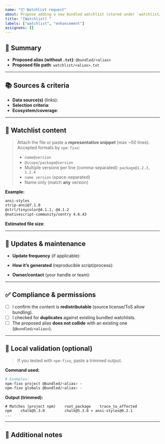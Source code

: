 ```yaml
---
name: "📦 Watchlist request"
about: Propose adding a new bundled watchlist (stored under `watchlist/` with alias `@bundled/<name>`)
title: "[Watchlist] "
labels: ["watchlist", "enhancement"]
assignees: []
---
```


## 🧾 Summary
<!-- Briefly explain what this watchlist covers and why it should be included. -->

- **Proposed alias (without `.txt`)**: `@bundled/<alias>`
- **Proposed file path**: `watchlist/<alias>.txt`

---

## 📚 Sources & criteria
- **Data source(s)** (links):
  <!-- CVEs, advisories, repos, public lists, articles, etc. -->
- **Selection criteria**:
  <!-- e.g., “Angular-related packages”, “packages with known advisories”, etc. -->
- **Ecosystem/coverage**:
  <!-- npm general, Angular, React, NativeScript, etc. -->

---

## 📄 Watchlist content
> Attach the file or paste a **representative snippet** (max ~50 lines).
> Accepted formats by `npm-fixo`:
> - `name@version`
> - `@scope/package@version`
> - Multiple versions per line (comma-separated): `package@1.2.3, 1.2.4`
> - `name version` (space-separated)
> - Name only (match **any** version)

**Example:**
```txt
ansi-styles
strip-ansi@7.1.0
@ctrl/tinycolor@4.1.1, @4.1.2
@nativescript-community/sentry 4.6.43
````

**Estimated file size**:

<!-- In KB/MB. Ideally < 1 MB. -->

---

## 🔁 Updates & maintenance

* **Update frequency** (if applicable):
* **How it’s generated** (reproducible script/process):

  <!-- If there’s a script, share the command or repo link. -->
* **Owner/contact** (your handle or team):

---

## ✅ Compliance & permissions

* [ ] I confirm the content is **redistributable** (source license/ToS allow bundling).
* [ ] I checked for **duplicates** against existing bundled watchlists.
* [ ] The proposed alias **does not collide** with an existing one (`@bundled/<alias>`).

---

## 🧪 Local validation (optional)

> If you tested with `npm-fixo`, paste a trimmed output.

**Command used:**

```bash
# Examples:
npm-fixo project @bundled/<alias> -
npm-fixo globals @bundled/<alias> -
```

**Output (trimmed):**

```
# Matches (project npm)    root_package    trace_to_affected
npm    chalk@5.3.0         chalk@5.3.0 > ansi-styles@6.2.1
...
```

---

## 📎 Additional notes

